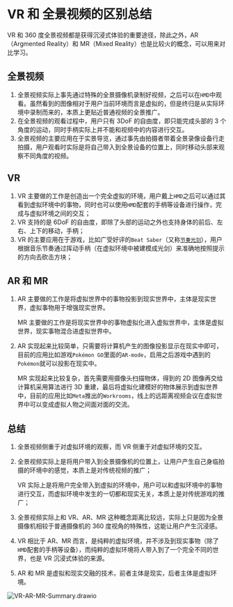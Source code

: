 # VR 和 全景视频的区别总结


VR 和 360 度全景视频都是获得沉浸式体验的重要途径，除此之外，AR（Argmented Reality）和 MR（Mixed Reality）也是比较火的概念，可以用来对比学习。

## 全景视频

1. 全景视频实际上事先通过特殊的全景摄像机录制好视频，之后可以在`HMD`中观看。虽然看到的图像相对于用户当前环境而言是虚拟的，但是终归是从实际环境中录制而来的，本质上更贴近普通视频的全景推广。
2. 在全景视频的观看过程中，用户只有 3DoF 的自由度，即只能完成头部的 3 个角度的运动，同时手柄实际上并不能和视频中的内容进行交互。
3. 全景视频的主要应用在于实景导览，通过事先由拍摄者带着全景录像设备行走拍摄，用户观看时实际是将自己带入到全景设备的位置上，同时移动头部来观察不同角度的视频。

## VR

1. VR 主要做的工作是创造出一个完全虚拟的环境，用户戴上`HMD`之后可以通过其看到虚拟环境中的事物，同时也可以使用`HMD`配套的手柄等设备进行操作，完成与虚拟环境之间的交互；
2. VR 支持的是 6DoF 的自由度，即除了头部的运动之外也支持身体的前后、左右、上下的移动，手柄；
3. VR 的主要应用在于游戏，比如广受好评的`Beat Saber`（又称[`节奏光剑`](https://zh.wikipedia.org/zh-cn/%E8%8A%82%E5%A5%8F%E5%85%89%E5%89%91)），用户根据音乐节奏通过挥动手柄（在虚拟环境中被建模成光剑）来准确地按照提示的方向去砍击方块；

## AR 和 MR

1. AR 主要做的工作是将虚拟世界中的事物投影到现实世界中，主体是现实世界，虚拟事物用于增强现实世界。

   MR 主要做的工作是将现实世界中的事物虚拟化进入虚拟世界中，主体是虚拟世界，现实事物混合进虚拟世界中。

2. AR 实现起来比较简单，只需要将计算机产生的图像投影显示在现实中即可，目前的应用比如游戏`Pokémon GO`里面的`AR-mode`，启用之后游戏中遇到的`Pokémon`就可以投影在现实中。

   MR 实现起来比较复杂，首先需要用摄像头扫描物体，得到的 2D 图像再交给计算机采用算法进行 3D 重建，最后将虚拟化建模好的物体展示到虚拟世界中，目前的应用比如`Meta`推出的`Workrooms`，线上的远距离视频会议在虚拟世界中可以变成虚拟人物之间面对面的交流。

## 总结

1. 全景视频侧重于对虚拟环境的观察，而 VR 侧重于对虚拟环境的交互。

2. 全景视频实际上是将用户带入到全景摄像机的位置上，让用户产生自己身临拍摄的环境中的感觉，本质上是对传统视频的推广；

   VR 实际上是将用户完全带入到虚拟的环境中，用户可以和虚拟环境中的事物进行交互，而虚拟环境中发生的一切都和现实无关，本质上是对传统游戏的推广；

3. 全景视频实际上和 VR、AR、MR 这种概念距离比较远，实际上只是因为全景摄像机相较于普通摄像机的 360 度视角的特殊性，这能让用户产生沉浸感。

4. VR 相比于 AR、MR 而言，是纯粹的虚拟环境，并不涉及到现实事物（除了`HMD`配套的手柄等设备），而纯粹的虚拟环境将人带入到了一个完全不同的世界，也是 VR 沉浸式体验的来源。

5. AR 和 MR 是虚拟和现实交融的技术，前者主体是现实，后者主体是虚拟环境。

![VR-AR-MR-Summary.drawio](https://s2.loli.net/2022/01/18/l1teM2HPxnSfpiV.png)

